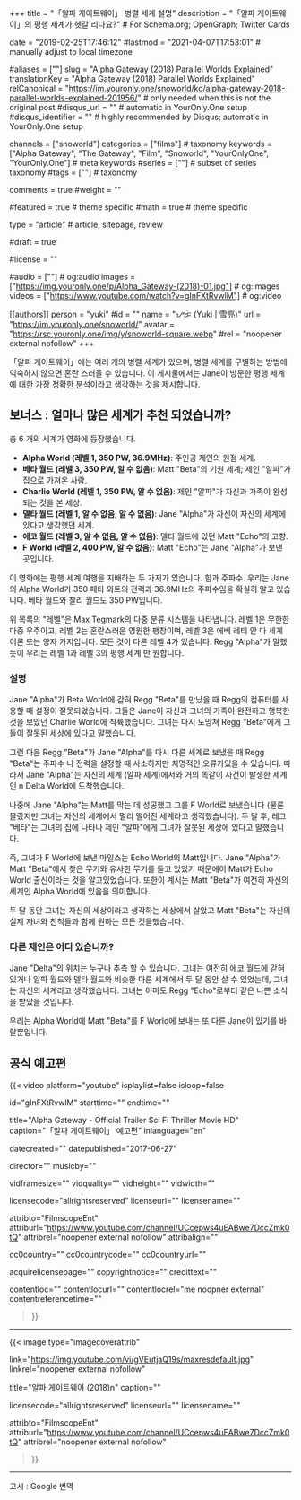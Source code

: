 +++
title = "「알파 게이트웨이」 병렬 세계 설명"
description = "「알파 게이트웨이」의 평행 세계가 헷갈 리나요?" # For Schema.org; OpenGraph; Twitter Cards

date = "2019-02-25T17:46:12"
#lastmod = "2021-04-07T17:53:01"                 # manually adjust to local timezone

#aliases = [""]
slug = "Alpha Gateway (2018) Parallel Worlds Explained"
translationKey = "Alpha Gateway (2018) Parallel Worlds Explained"
relCanonical = "https://im.youronly.one/snoworld/ko/alpha-gateway-2018-parallel-worlds-explained-201956/"                            # only needed when this is not the original post
#disqus_url = ""                                                    # automatic in YourOnly.One setup
#disqus_identifier = ""                                             # highly recommended by Disqus; automatic in YourOnly.One setup

channels = ["snoworld"]
categories = ["films"]														# taxonomy
keywords = ["Alpha Gateway", "The Gateway", "Film", "Snoworld", "YourOnlyOne", "YourOnly.One"]															# meta keywords
#series = [""]																# subset of series taxonomy
#tags = [""]																	# taxonomy

comments = true
#weight = ""

#featured = true															# theme specific
#math = true																	# theme specific

type = "article"                                                           # article, sitepage, review

#draft = true

#license = ""

#audio = [""]																# og:audio
images = ["https://img.youronly.one/p/Alpha_Gateway-(2018)-01.jpg"]    # og:images
videos = ["https://www.youtube.com/watch?v=gInFXtRvwlM"]                               # og:video

[[authors]]
  person = "yuki"
  #id = ""
  name = "ᜌᜓᜃᜒ (Yuki | 雪亮)"
  url = "https://im.youronly.one/snoworld/"
  avatar = "https://rsc.youronly.one/img/y/snoworld-square.webp"
  #rel = "noopener external nofollow"
+++

「알파 게이트웨이」에는 여러 개의 병렬 세계가 있으며, 병렬 세계를 구별하는 방법에 익숙하지 않으면 혼란 스러울 수 있습니다. 이 게시물에서는 Jane이 방문한 평행 세계에 대한 가장 정확한 분석이라고 생각하는 것을 제시합니다.

<!--more-->

## 보너스 : 얼마나 많은 세계가 추천 되었습니까?
총 6 개의 세계가 영화에 등장했습니다.

* **Alpha World (레벨 1, 350 PW, 36.9MHz)**: 주인공 제인의 원점 세계.
* **베타 월드 (레벨 3, 350 PW, 알 수 없음)**: Matt "Beta"의 기원 세계; 제인 "알파"가 집으로 가져온 사람.
* **Charlie World (레벨 1, 350 PW, 알 수 없음)**: 제인 "알파"가 자신과 가족이 완성되는 것을 본 세상.
* **델타 월드 (레벨 1, 알 수 없음, 알 수 없음)**: Jane "Alpha"가 자신이 자신의 세계에 있다고 생각했던 세계.
* **에코 월드 (레벨 3, 알 수 없음, 알 수 없음)**: 델타 월드에 있던 Matt "Echo"의 고향.
* **F World (레벨 2, 400 PW, 알 수 없음)**: Matt "Echo"는 Jane "Alpha"가 보낸 곳입니다.

이 영화에는 평행 세계 여행을 지배하는 두 가지가 있습니다. 힘과 주파수. 우리는 Jane의 Alpha World가 350 페타 와트의 전력과 36.9MHz의 주파수임을 확실히 알고 있습니다. 베타 월드와 찰리 월드도 350 PW입니다.

위 목록의 "레벨"은 Max Tegmark의 다중 분류 시스템을 나타냅니다. 레벨 1은 무한한 다중 우주이고, 레벨 2는 혼란스러운 영원한 팽창이며, 레벨 3은 에베 레티 안 다 세계 이론 또는 양자 가지입니다. 모든 것이 다른 레벨 4가 있습니다. Regg "Alpha"가 말했듯이 우리는 레벨 1과 레벨 3의 평행 세계 만 원합니다.

### 설명
Jane "Alpha"가 Beta World에 갇혀 Regg "Beta"를 만났을 때 Regg의 컴퓨터를 사용할 때 설정이 잘못되었습니다. 그들은 Jane이 자신과 그녀의 가족이 완전하고 행복한 것을 보았던 Charlie World에 착륙했습니다. 그녀는 다시 도망쳐 Regg "Beta"에게 그들이 잘못된 세상에 있다고 말했습니다.

그런 다음 Regg "Beta"가 Jane "Alpha"를 다시 다른 세계로 보냈을 때 Regg "Beta"는 주파수 나 전력을 설정할 때 사소하지만 치명적인 오류가있을 수 있습니다. 따라서 Jane "Alpha"는 자신의 세계 (알파 세계)에서와 거의 똑같이 사건이 발생한 세계인 n Delta World에 도착했습니다.

나중에 Jane "Alpha"는 Matt를 막는 데 성공했고 그를 F World로 보냈습니다 (물론 몰랐지만 그녀는 자신의 세계에서 멀리 떨어진 세계라고 생각했습니다). 두 달 후, 레그 "베타"는 그녀의 집에 나타나 제인 "알파"에게 그녀가 잘못된 세상에 있다고 말했습니다.

즉, 그녀가 F World에 보낸 마일스는 Echo World의 Matt입니다. Jane "Alpha"가 Matt "Beta"에서 찾은 무기와 유사한 무기를 들고 있었기 때문에이 Matt가 Echo World 출신이라는 것을 알고있었습니다. 또한이 계시는 Matt "Beta"가 여전히 자신의 세계인 Alpha World에 있음을 의미합니다.

두 달 동안 그녀는 자신의 세상이라고 생각하는 세상에서 살았고 Matt "Beta"는 자신의 실제 자녀와 친척들과 함께 원하는 모든 것을했습니다.

### 다른 제인은 어디 있습니까?
Jane "Delta"의 위치는 누구나 추측 할 수 있습니다. 그녀는 여전히 에코 월드에 갇혀 있거나 알파 월드와 델타 월드와 비슷한 다른 세계에서 두 달 동안 살 수 있었는데, 그녀는 자신의 세계라고 생각했습니다. 그녀는 아마도 Regg "Echo"로부터 같은 나쁜 소식을 받았을 것입니다.

우리는 Alpha World에 Matt "Beta"를 F World에 보내는 또 다른 Jane이 있기를 바랄뿐입니다.

## 공식 예고편
{{< video
  platform="youtube"
  isplaylist=false
  isloop=false

  id="gInFXtRvwlM"
  starttime=""
  endtime=""

  title="Alpha Gateway - Official Trailer Sci Fi Thriller Movie HD"
  caption="「알파 게이트웨이」 예고편"
  inlanguage="en"

  datecreated=""
  datepublished="2017-06-27"

  director=""
  musicby=""

  vidframesize=""
  vidquality=""
  vidheight=""
  vidwidth=""

  licensecode="allrightsreserved"
  licenseurl=""
  licensename=""

  attribto="FilmscopeEnt"
  attriburl="https://www.youtube.com/channel/UCcepws4uEABwe7DccZmk0tQ"
  attribrel="noopener external nofollow"
  attribalign=""

  cc0country=""
  cc0countrycode=""
  cc0countryurl=""

  acquirelicensepage=""
  copyrightnotice=""
  credittext=""

  contentloc=""
  contentlocurl=""
  contentlocrel="me noopner external"
  contentreferencetime=""
>}}

-------

{{< image
  type="imagecoverattrib"

  link="https://img.youtube.com/vi/gVEutjaQ19s/maxresdefault.jpg"
  linkrel="noopener external nofollow"

  title="알파 게이트웨이 (2018)n"
  caption=""

  licensecode="allrightsreserved"
  licenseurl=""
  licensename=""

  attribto="FilmscopeEnt"
  attriburl="https://www.youtube.com/channel/UCcepws4uEABwe7DccZmk0tQ"
  attribrel="noopener external nofollow"
>}}

-------

고시 : Google 번역
